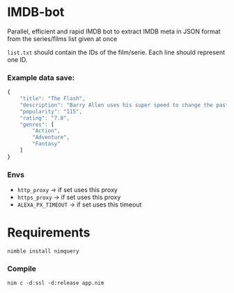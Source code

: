 # IMDB-bot
Parallel, efficient and rapid IMDB bot to extract IMDB meta in JSON format from the series/films list given at once

``list.txt`` should contain the IDs of the film/serie. Each line should represent one ID.

### Example data save:
```js
{
    "title": "The Flash",
    "description": "Barry Allen uses his super speed to change the past, but his attempt to save his family creates a world without super heroes, forcing him to race for his life in order to save the future.",
    "popularity": "115",
    "rating": "7.8",
    "genres": [
        "Action",
        "Adventure",
        "Fantasy"
    ]
}
```

### Envs
- ``http_proxy`` -> if set uses this proxy
- ``https_proxy`` -> if set uses this proxy
- ``ALEXA_PX_TIMEOUT`` -> if set uses this timeout

# Requirements
``nimble install nimquery``

### Compile
``nim c -d:ssl -d:release app.nim``
